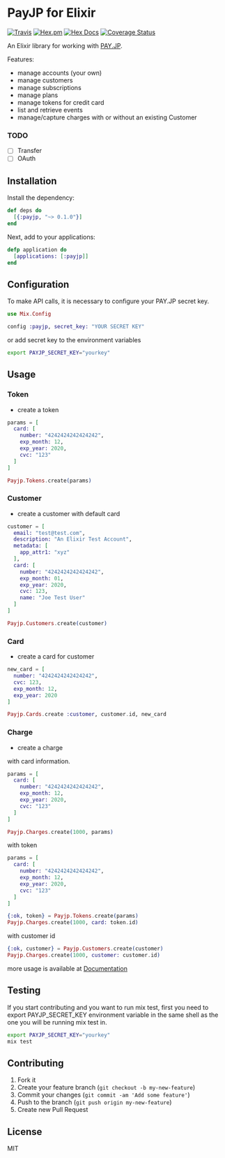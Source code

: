 # PayJP for Elixir

[![Travis](https://img.shields.io/travis/shufo/payjp-elixir.svg)](https://travis-ci.org/shufo/payjp-elixir)
[![Hex.pm](https://img.shields.io/hexpm/v/payjp.svg)](https://hex.pm/packages/payjp)
[![Hex Docs](https://img.shields.io/badge/hex-docs-9768d1.svg)](https://hexdocs.pm/payjp)
[![Coverage Status](https://coveralls.io/repos/github/shufo/payjp-elixir/badge.svg?branch=master)](https://coveralls.io/github/shufo/payjp-elixir?branch=master)

An Elixir library for working with [PAY.JP](https://pay.jp/).

Features:

* manage accounts (your own)
* manage customers
* manage subscriptions
* manage plans
* manage tokens for credit card
* list and retrieve events
* manage/capture charges with or without an existing Customer

### TODO

- [ ] Transfer
- [ ] OAuth

## Installation

Install the dependency:

```elixir
def deps do
  [{:payjp, "~> 0.1.0"}]
end
```

Next, add to your applications:

```ex
defp application do
  [applications: [:payjp]]
end
```

## Configuration

To make API calls, it is necessary to configure your PAY.JP secret key.

```elixir
use Mix.Config

config :payjp, secret_key: "YOUR SECRET KEY"
```

or add secret key to the environment variables

```bash
export PAYJP_SECRET_KEY="yourkey"
```

## Usage

### Token

- create a token

```elixir
params = [
  card: [
    number: "4242424242424242",
    exp_month: 12,
    exp_year: 2020,
    cvc: "123"
  ]
]

Payjp.Tokens.create(params)
```

### Customer

- create a customer with default card

```elixir
customer = [
  email: "test@test.com",
  description: "An Elixir Test Account",
  metadata: [
    app_attr1: "xyz"
  ],
  card: [
    number: "4242424242424242",
    exp_month: 01,
    exp_year: 2020,
    cvc: 123,
    name: "Joe Test User"
  ]
]

Payjp.Customers.create(customer)
```

### Card

- create a card for customer

```elixir
new_card = [
  number: "4242424242424242",
  cvc: 123,
  exp_month: 12,
  exp_year: 2020
]

Payjp.Cards.create :customer, customer.id, new_card
```

### Charge

- create a charge

with card information.

```elixir
params = [
  card: [
    number: "4242424242424242",
    exp_month: 12,
    exp_year: 2020,
    cvc: "123"
  ]
]

Payjp.Charges.create(1000, params)
```

with token

```elixir
params = [
  card: [
    number: "4242424242424242",
    exp_month: 12,
    exp_year: 2020,
    cvc: "123"
  ]
]

{:ok, token} = Payjp.Tokens.create(params)
Payjp.Charges.create(1000, card: token.id)
```

with customer id

```elixir
{:ok, customer} = Payjp.Customers.create(customer)
Payjp.Charges.create(1000, customer: customer.id)
```

more usage is available at [Documentation](https://hexdocs.pm/payjp/)

## Testing
If you start contributing and you want to run mix test, first you need to export PAYJP_SECRET_KEY environment variable in the same shell as the one you will be running mix test in.

```bash
export PAYJP_SECRET_KEY="yourkey"
mix test
```

## Contributing

1. Fork it
2. Create your feature branch (`git checkout -b my-new-feature`)
3. Commit your changes (`git commit -am 'Add some feature'`)
4. Push to the branch (`git push origin my-new-feature`)
5. Create new Pull Request

## License

MIT
